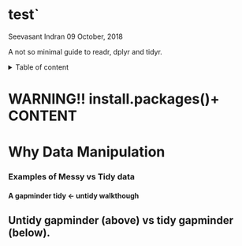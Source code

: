 test\`
================
Seevasant Indran
09 October, 2018

A not so minimal guide to readr, dplyr and tidyr. <details> <summary> Table of content </summary> - [WARNING!! install.packages()+ CONTENT](#WARNING!!-install.packages()+-CONTENT)
- [Why Data Manipulation](#Why-Data-Manipulation)
- [Examples of Messy vs Tidy data](#Examples-of-Messy-vs-Tidy-data)
- [A gapminder tidy &lt;- untidy walkthough](#A%20gapminder%20tidy%20%3C-%20untidy%20walkthough)
- \[Untidy-gapminder-(above)-vs-tidy-gapminder-(below)\](\#Untidy-gapminder-(above)-vs-tidy
</details>

WARNING!! install.packages()+ CONTENT
=====================================

Why Data Manipulation
=====================

### Examples of Messy vs Tidy data

#### A gapminder tidy &lt;- untidy walkthough

Untidy gapminder (above) vs tidy gapminder (below).
---------------------------------------------------
